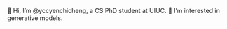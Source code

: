👋 Hi, I’m @yccyenchicheng, a CS PhD student at UIUC.
👀 I’m interested in generative models.
<!-- - 🌱 I’m currently learning ...
- 💞️ I’m looking to collaborate on ...
- 📫 How to reach me ... -->

<!---
yccyenchicheng/yccyenchicheng is a ✨ special ✨ repository because its `README.md` (this file) appears on your GitHub profile.
You can click the Preview link to take a look at your changes.
--->
